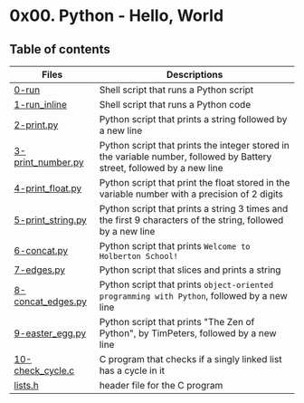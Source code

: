 # 0x00. Python - Hello, World

## Table of contents
Files | Descriptions
----- | ------------
[0-run](./0-run) | Shell script that runs a Python script
[1-run_inline](./1-run_inline) | Shell script that runs a Python code
[2-print.py](./2-print.py) | Python script that prints a string followed by a new line
[3-print_number.py](./3-print_number.py) | Python script that prints the integer stored in the variable number, followed by Battery street, followed by a new line
[4-print_float.py](./4-print_float.py) | Python script that print the float stored in the variable number with a precision of 2 digits
[5-print_string.py](./5-print_string.py) | Python script that prints a string 3 times and the first 9 characters of the string, followed by a new line
[6-concat.py](./6-concat.py) | Python script that prints `Welcome to Holberton School!`
[7-edges.py](./7-edges.py) | Python script that slices and prints a string
[8-concat_edges.py](./8-concat_edges.py) | Python script that prints `object-oriented programming with Python`, followed by a new line
[9-easter_egg.py](./9-easter_egg.py) | Python script that prints "The Zen of Python", by TimPeters, followed by a new line
[10-check_cycle.c](./10-check_cycle.c) | C program that checks if a singly linked list has a cycle in it
[lists.h](./lists.h) | header file for the C program
